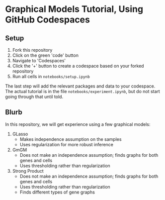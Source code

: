 # Graphical Models Tutorial, Using GitHub Codespaces

## Setup

1) Fork this repository
2) Click on the green 'code' button
3) Navigate to 'Codespaces'
4) Click the '+' button to create a codespace based on your forked repository
5) Run all cells in `notebooks/setup.ipynb`

The last step will add the relevant packages and data to your codespace.  The actual tutorial is in the file `notebooks/experiment.ipynb`, but do not start going through that until told.

## Blurb

In this repository, we will get experience using a few graphical models:

1) GLasso
    * Makes independence assumption on the samples
    * Uses regularization for more robust inference
2) GmGM
    * Does not make an independence assumption; finds graphs for both genes and cells
    * Uses thresholding rather than regularization
3) Strong Product
    * Does not make an independence assumption; finds graphs for both genes and cells
    * Uses thresholding rather than regularization
    * Finds different types of gene graphs
